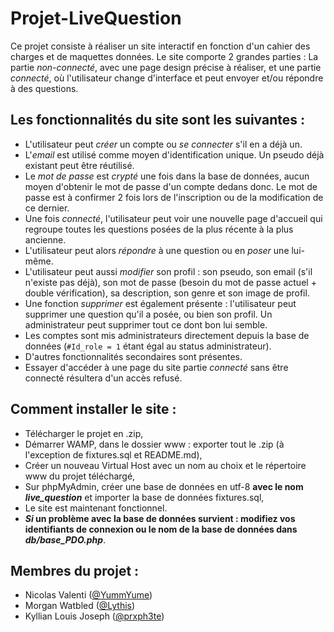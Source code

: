 # Projet-LiveQuestion
Ce projet consiste à réaliser un site interactif en fonction d'un cahier des charges et de maquettes données.
Le site comporte 2 grandes parties : La partie *non-connecté*, avec une page design précise à réaliser, et une partie *connecté*, où l'utilisateur change d'interface et peut envoyer et/ou répondre à des questions.

## Les fonctionnalités du site sont les suivantes :

- L'utilisateur peut *créer* un compte ou *se connecter* s'il en a déjà un.
- L'*email* est utilisé comme moyen d'identification unique. Un pseudo déjà existant peut être réutilisé.
- Le *mot de passe* est *crypté* une fois dans la base de données, aucun moyen d'obtenir le mot de passe d'un compte dedans donc. Le mot de passe est à confirmer 2 fois lors de l'inscription ou de la modification de ce dernier.
- Une fois *connecté*, l'utilisateur peut voir une nouvelle page d'accueil qui regroupe toutes les questions posées de la plus récente à la plus ancienne.
- L'utilisateur peut alors *répondre* à une question ou en *poser* une lui-même.
- L'utilisateur peut aussi *modifier* son profil : son pseudo, son email (s'il n'existe pas déjà), son mot de passe (besoin du mot de passe actuel + double vérification), sa description, son genre et son image de profil.
- Une fonction *supprimer* est également présente : l'utilisateur peut supprimer une question qu'il a posée, ou bien son profil. Un administrateur peut supprimer tout ce dont bon lui semble.
- Les comptes sont mis administrateurs directement depuis la base de données (```#Id_role = 1``` étant égal au status administrateur).
- D'autres fonctionnalités secondaires sont présentes.
- Essayer d'accéder à une page du site partie *connecté* sans être connecté résultera d'un accès refusé.

## Comment installer le site :

- Télécharger le projet en .zip,
- Démarrer WAMP, dans le dossier www : exporter tout le .zip (à l'exception de fixtures.sql et README.md),
- Créer un nouveau Virtual Host avec un nom au choix et le répertoire www du projet téléchargé,
- Sur phpMyAdmin, créer une base de données en utf-8 **avec le nom _live_question_** et importer la base de données fixtures.sql,
- Le site est maintenant fonctionnel.
- **_Si_ un problème avec la base de données survient : modifiez vos identifiants de connexion ou le nom de la base de données dans _db/base_PDO.php_**.

## Membres du projet :

- Nicolas Valenti ([@YummYume](https://github.com/YummYume))
- Morgan Watbled ([@Lythis](https://github.com/Lythis))
- Kyllian Louis Joseph ([@prxph3te](https://github.com/prxph3te))
